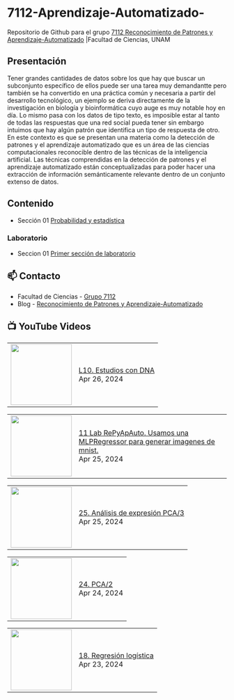 # 7112-Aprendizaje-Automatizado-
Repositorio de Github para el grupo   [7112 Reconocimiento de Patrones y Aprendizaje-Automatizado](https://www.fciencias.unam.mx/docencia/horarios/presentacion/347481) |Facultad de Ciencias, UNAM

## Presentación
Tener grandes cantidades de datos sobre los que hay que buscar un subconjunto específico de ellos puede ser una tarea muy demandantte pero también se ha convertido en una práctica común y necesaria a partir del desarrollo tecnológico, un ejemplo se deriva directamente de la investigación en biología y bioinformática cuyo auge es muy notable hoy en día. Lo mismo pasa con los datos de tipo texto, es imposible estar al tanto de todas las respuestas que una red social pueda tener sin embargo intuimos que hay algún patrón que identifica un tipo de respuesta de otro. En este contexto es que se presentan una materia como la detección de patrones y el aprendizaje automatizado que es un área de las ciencias computacionales reconocible dentro de las técnicas de la inteligencia artificial. Las técnicas comprendidas en la detección de patrones y el aprendizaje automatizado están conceptualizadas para poder hacer una extracción de información semánticamente relevante dentro de un conjunto extenso de datos.

## Contenido
- Sección 01  [Probabilidad y estadística](https://github.com/7122-Aprendizaje-Automatizado/7112-Aprendizaje-Automatizado-/tree/main/Secci%C3%B3n%2001%20Probabilidad%20y%20Estadistica)

### Laboratorio
- Seccion 01  [Primer sección de laboratorio](https://github.com/7122-Aprendizaje-Automatizado/7112-Aprendizaje-Automatizado-/tree/main/Secci%C3%B3n01-Laboratorio)


## 📫 Contacto
- Facultad de Ciencias - [Grupo 7112](https://www.fciencias.unam.mx/docencia/horarios/presentacion/347481)
- Blog - [Reconocimiento de Patrones y Aprendizaje-Automatizado](https://sites.google.com/view/patronesciencias/inicio)

##  📺 	YouTube Videos
<!-- BLOG-POST-LIST:START --><table><tr><td><a href="https://www.youtube.com/watch?v=il7nLTg1aM0"><img width="140px" src="https://i.ytimg.com/vi/il7nLTg1aM0/mqdefault.jpg"></a></td>
<td><a href="https://www.youtube.com/watch?v=il7nLTg1aM0">L10. Estudios con DNA</a><br/>Apr 26, 2024</td></tr></table>
<table><tr><td><a href="https://www.youtube.com/watch?v=uu6BOf3A3KU"><img width="140px" src="https://i.ytimg.com/vi/uu6BOf3A3KU/mqdefault.jpg"></a></td>
<td><a href="https://www.youtube.com/watch?v=uu6BOf3A3KU">11 Lab RePyApAuto. Usamos una MLPRegressor para generar imagenes de mnist.</a><br/>Apr 25, 2024</td></tr></table>
<table><tr><td><a href="https://www.youtube.com/watch?v=YIKUkjaZ4aQ"><img width="140px" src="https://i.ytimg.com/vi/YIKUkjaZ4aQ/mqdefault.jpg"></a></td>
<td><a href="https://www.youtube.com/watch?v=YIKUkjaZ4aQ">25. Análisis de expresión PCA/3</a><br/>Apr 25, 2024</td></tr></table>
<table><tr><td><a href="https://www.youtube.com/watch?v=V4EI8f5KoLY"><img width="140px" src="https://i.ytimg.com/vi/V4EI8f5KoLY/mqdefault.jpg"></a></td>
<td><a href="https://www.youtube.com/watch?v=V4EI8f5KoLY">24. PCA/2</a><br/>Apr 24, 2024</td></tr></table>
<table><tr><td><a href="https://www.youtube.com/watch?v=dmCFPqa05-I"><img width="140px" src="https://i.ytimg.com/vi/dmCFPqa05-I/mqdefault.jpg"></a></td>
<td><a href="https://www.youtube.com/watch?v=dmCFPqa05-I">18. Regresión logística</a><br/>Apr 23, 2024</td></tr></table>
<!-- BLOG-POST-LIST:END -->
